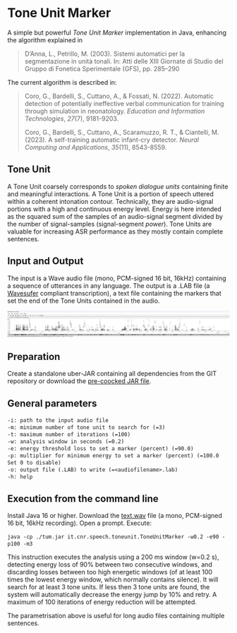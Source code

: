 # Tone Unit Marker

A simple but powerful *Tone Unit Marker* implementation in Java, enhancing the algorithm explained in 

> D’Anna, L., Petrillo, M. (2003). Sistemi automatici per la
> segmentazione in unità tonali. In: Atti delle XIII Giornate di Studio
> del Gruppo di Fonetica Sperimentale (GFS), pp. 285–290

The current algorithm is described in:

> Coro, G., Bardelli, S., Cuttano, A., & Fossati, N. (2022). Automatic
> detection of potentially ineffective verbal communication for training
> through simulation in neonatology. _Education and Information
> Technologies_, _27_(7), 9181-9203.
> 
> Coro, G., Bardelli, S., Cuttano, A., Scaramuzzo, R. T., & Ciantelli,
> M. (2023). A self-training automatic infant-cry detector. _Neural
> Computing and Applications_, _35_(11), 8543-8559.

## Tone Unit
A Tone Unit coarsely corresponds to *spoken dialogue units* containing finite and meaningful interactions. 
A Tone Unit  is a portion of speech uttered within a coherent intonation contour. Technically, they are audio-signal portions with a high and continuous energy level. Energy is here intended as the squared sum of the samples of an audio-signal segment divided by the number of signal-samples (signal-segment *power*).
Tone Units are valuable for increasing ASR performance as they mostly contain complete sentences.

## Input and Output

The input is a Wave audio file (mono, PCM-signed 16 bit, 16kHz) containing a sequence of utterances in any language.
The output is a .LAB file (a [Wavesufer](https://sourceforge.net/projects/wavesurfer/) compliant transcription), a text file containing the markers that set the end of the Tone Units contained in the audio. 

![Example of Wave file with annotation imported into Wavesurfer.](https://github.com/cybprojects65/ToneUnitMarker/blob/main/Annotation_example_in_Wavesurfer.jpg)


## Preparation

Create a standalone uber-JAR containing all dependencies from the GIT repository or download the [pre-coocked JAR file](https://github.com/cybprojects65/ToneUnitMarker/raw/refs/heads/main/tum.jar).

## General parameters

    -i: path to the input audio file
    -m: minimum number of tone unit to search for (=3)
    -t: maximum number of iterations (=100)
    -w: analysis window in seconds (=0.2)
    -e: energy threshold loss to set a marker (percent) (=90.0)
    -p: multiplier for minimum energy to set a marker (percent) (=100.0 Set 0 to disable)
    -o: output file (.LAB) to write (=<audiofilename>.lab)
    -h: help

   
## Execution from the command line

Install Java 16 or higher.
Download the [text.wav](https://github.com/cybprojects65/ToneUnitMarker/raw/refs/heads/main/test.wav) file (a mono, PCM-signed 16 bit, 16kHz recording).
Open a prompt.
Execute:

    java -cp ./tum.jar it.cnr.speech.toneunit.ToneUnitMarker -w0.2 -e90 -p100 -m3

This instruction executes the analysis using a 200 ms window (w=0.2 s), detecting energy loss of 90% between two consecutive windows, and discarding losses between  too high energetic windows (of at least 100 times the lowest energy window, which normally contains silence). It will search for at least 3 tone units. If less then 3 tone units are found, the system will automatically decrease the energy jump by 10% and retry. A maximum of 100 iterations of energy reduction will be attempted.

The parametrisation above is useful for long audio files containing multiple sentences.